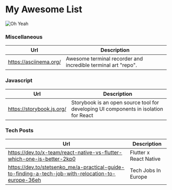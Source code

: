 # My Awesome List 
![Oh Yeah](https://tenor.com/view/party-parrot-bird-gif-8275708.gif)

### Miscellaneous

| Url                    | Description                                                  |
| ---------------------- | ------------------------------------------------------------ |
| https://asciinema.org/ | Awesome terminal recorder and incredible terminal art "repo". |



### Javascript

| Url                    | Description                                                  |
| ---------------------- | ------------------------------------------------------------ |
| https://storybook.js.org/| Storybook is an open source tool for developing UI components in isolation for React |


### Tech Posts

| Url                    | Description                                                  |
| ---------------------- | ------------------------------------------------------------ |
| https://dev.to/x-team/react-native-vs-flutter-which-one-is-better-2kp0| Flutter x React Native|
|https://dev.to/stetsenko_me/a-practical-guide-to-finding-a-tech-job-with-relocation-to-europe-36eh| Tech Jobs In Europe|

